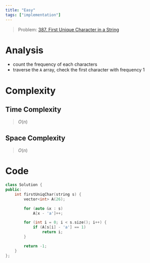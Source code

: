 ```yaml
---
title: "Easy"
tags: ["implementation"]
---
```


> Problem: [387. First Unique Character in a String](https://leetcode.com/problems/first-unique-character-in-a-string/description/?envType=daily-question&envId=2024-02-05)

# Analysis
- count the frequency of each characters
- traverse the `A` array, check the first character with frequency 1

# Complexity
## Time Complexity
> $O(n)$ 
## Space Complexity
> $O(n)$

# Code
```cpp
class Solution {
public:
    int firstUniqChar(string s) {
        vector<int> A(26);

        for (auto &x : s)
            A[x - 'a']++;

        for (int i = 0; i < s.size(); i++) {
            if (A[s[i] - 'a'] == 1)
                return i;
        }

        return -1;
    }
};
```

